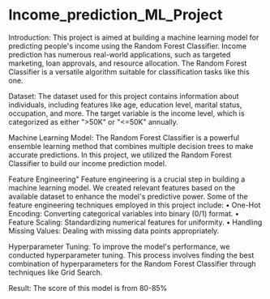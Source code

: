 # Income_prediction_ML_Project
Introduction:
This project is aimed at building a machine learning model for predicting people's income using the Random Forest Classifier. Income prediction has numerous real-world applications, such as targeted marketing, loan approvals, and resource allocation. The Random Forest Classifier is a versatile algorithm suitable for classification tasks like this one.

Dataset:
The dataset used for this project contains information about individuals, including features like age, education level, marital status, occupation, and more. The target variable is the income level, which is categorized as either ">50K" or "<=50K" annually.

Machine Learning Model:
The Random Forest Classifier is a powerful ensemble learning method that combines multiple decision trees to make accurate predictions. In this project, we utilized the Random Forest Classifier to build our income prediction model.

Feature Engineering"
Feature engineering is a crucial step in building a machine learning model. We created relevant features based on the available dataset to enhance the model's predictive power. Some of the feature engineering techniques employed in this project include:
•	One-Hot Encoding: Converting categorical variables into binary (0/1) format.
•	Feature Scaling: Standardizing numerical features for uniformity.
•	Handling Missing Values: Dealing with missing data points appropriately.

Hyperparameter Tuning:
To improve the model's performance, we conducted hyperparameter tuning. This process involves finding the best combination of hyperparameters for the Random Forest Classifier through techniques like Grid Search.

Result:
The score of this model is from 80-85%
